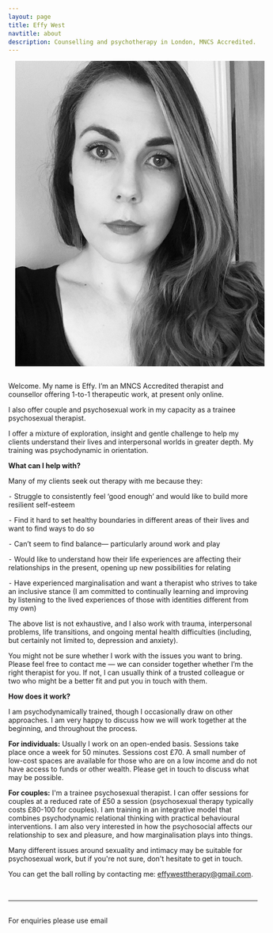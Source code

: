 ```yaml
---
layout: page
title: Effy West
navtitle: about
description: Counselling and psychotherapy in London, MNCS Accredited.
---
```

<img class="col one right" src="/img/effy-profile.jpg" alt="West Therapy" style="margin: 0 0 1em 1em" />

Welcome. My name is Effy. I’m an MNCS Accredited therapist and counsellor offering 1-to-1 therapeutic work, at present only online. 

I also offer couple and psychosexual work in my capacity as a trainee psychosexual therapist.

I offer a mixture of exploration, insight and gentle challenge to help my clients understand their lives and interpersonal worlds in greater depth. My training was psychodynamic in orientation. 

<b>What can I help with?</b>

Many of my clients seek out therapy with me because they:

⁃ Struggle to consistently feel ‘good enough’ and would like to build more resilient self-esteem

⁃ Find it hard to set healthy boundaries in different areas of their lives and want to find ways to do so

⁃ Can’t seem to find balance— particularly around work and play

⁃ Would like to understand how their life experiences are affecting their relationships in the present, opening up new possibilities for relating

⁃ Have experienced marginalisation and want a therapist who strives to take an inclusive stance (I am committed to continually learning and improving by listening to the lived experiences of those with identities different from my own)

The above list is not exhaustive, and I also work with trauma, interpersonal problems, life transitions, and ongoing mental health difficulties (including, but certainly not limited to, depression and anxiety).

You might not be sure whether I work with the issues you want to bring. Please feel free to contact me — we can consider together whether I’m the right therapist for you. If not, I can usually think of a trusted colleague or two who might be a better fit and put you in touch with them.

<b>How does it work?</b>

I am psychodynamically trained, though I occasionally draw on other approaches. I am very happy to discuss how we will work together at the beginning, and throughout the process.

**For individuals:**
Usually I work on an open-ended basis. Sessions take place once a week for 50 minutes. Sessions cost £70. A small number of low-cost spaces are available for those who are on a low income and do not have access to funds or other wealth.  Please get in touch to discuss what may be possible.

**For couples:**
I'm a trainee psychosexual therapist. I can offer sessions for couples at a reduced rate of £50 a session (psychosexual therapy typically costs £80-100 for couples). I am training in an integrative model that combines psychodynamic relational thinking with practical behavioural interventions. I am also very interested in how the psychosocial affects our relationship to sex and pleasure, and how marginalisation plays into things. 

Many different issues around sexuality and intimacy may be suitable for psychosexual work, but if you're not sure, don't hesitate to get in touch. 

You can get the ball rolling by contacting me: [effywesttherapy@gmail.com](mailto:effywesttherapy@gmail.com).

<br/>
<hr/>
<br/>
<span class="contacticon center">
	<a href="mailto:effywesttherapy@gmail.com"><i class="fa fa-envelope-square"></i></a>
	<a href="" target="_blank"><i class="fa fa-twitter-square"></i></a>
</span>

<div class="col three caption">
	For enquiries please use email
</div>
